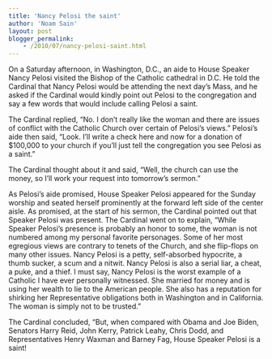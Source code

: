 ```yaml
---
title: 'Nancy Pelosi the saint'
author: 'Noam Sain'
layout: post
blogger_permalink:
    - /2010/07/nancy-pelosi-saint.html
---
```


On a Saturday afternoon, in Washington, D.C., an aide to House Speaker Nancy Pelosi visited the Bishop of the Catholic cathedral in D.C. He told the Cardinal that Nancy Pelosi would be attending the next day’s Mass, and he asked if the Cardinal would kindly point out Pelosi to the congregation and say a few words that would include calling Pelosi a saint.  
  
The Cardinal replied, “No. I don’t really like the woman and there are issues of conflict with the Catholic Church over certain of Pelosi’s views.” Pelosi’s aide then said, “Look. I’ll write a check here and now for a donation of $100,000 to your church if you’ll just tell the congregation you see Pelosi as a saint.”

The Cardinal thought about it and said, “Well, the church can use the money, so I’ll work your request into tomorrow’s sermon.”

As Pelosi’s aide promised, House Speaker Pelosi appeared for the Sunday worship and seated herself prominently at the forward left side of the center aisle. As promised, at the start of his sermon, the Cardinal pointed out that Speaker Pelosi was present. The Cardinal went on to explain, “While Speaker Pelosi’s presence is probably an honor to some, the woman is not numbered among my personal favorite personages. Some of her most egregious views are contrary to tenets of the Church, and she flip-flops on many other issues. Nancy Pelosi is a petty, self-absorbed hypocrite, a thumb sucker, a scum and a nitwit. Nancy Pelosi is also a serial liar, a cheat, a puke, and a thief. I must say, Nancy Pelosi is the worst example of a Catholic I have ever personally witnessed. She married for money and is using her wealth to lie to the American people. She also has a reputation for shirking her Representative obligations both in Washington and in California. The woman is simply not to be trusted.”

The Cardinal concluded, “But, when compared with Obama and Joe Biden, Senators Harry Reid, John Kerry, Patrick Leahy, Chris Dodd, and Representatives Henry Waxman and Barney Fag, House Speaker Pelosi is a saint!